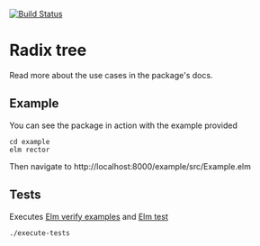 [![Build Status](https://app.travis-ci.com/Gizra/elm-radix-tree.svg?branch=main)](https://app.travis-ci.com/Gizra/elm-radix-tree)

# Radix tree

Read more about the use cases in the package's docs.

## Example

You can see the package in action with the example provided

    cd example
    elm rector

Then navigate to http://localhost:8000/example/src/Example.elm

## Tests


Executes [Elm verify examples](https://github.com/stoeffel/elm-verify-examples) and [Elm test](https://github.com/elm-explorations/test)

    ./execute-tests